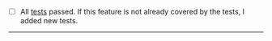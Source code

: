 - [ ] All [tests](https://github.com/jfrog/jfrog-idea-plugin/actions/workflows/test.yml) passed. If this feature is not already covered by the tests, I added new tests.
-----
